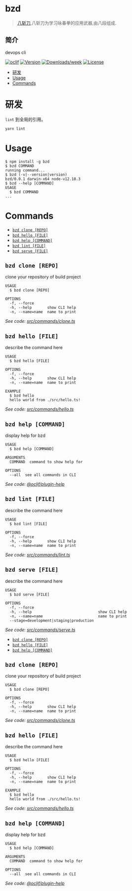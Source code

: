 bzd
===
> [八斩刀](https://zh.wikipedia.org/wiki/%E5%85%AB%E6%96%AC%E5%88%80),八斩刀为学习咏春拳的应用武器,由八段组成.


## 简介
devops cli

[![oclif](https://img.shields.io/badge/cli-oclif-brightgreen.svg)](https://oclif.io)
[![Version](https://img.shields.io/npm/v/bzd.svg)](https://npmjs.org/package/bzd)
[![Downloads/week](https://img.shields.io/npm/dw/bzd.svg)](https://npmjs.org/package/bzd)
[![License](https://img.shields.io/npm/l/bzd.svg)](https://github.com/felix9ia/bzd/blob/master/package.json)

<!-- toc -->
* [研发](#研发)
* [Usage](#usage)
* [Commands](#commands)
<!-- tocstop -->
# 研发
`lint` 到全局的引用。

```
yarn lint
```



# Usage

<!-- usage -->
```sh-session
$ npm install -g bzd
$ bzd COMMAND
running command...
$ bzd (-v|--version|version)
bzd/0.0.1 darwin-x64 node-v12.18.3
$ bzd --help [COMMAND]
USAGE
  $ bzd COMMAND
...
```
<!-- usagestop -->

# Commands
<!-- commands -->
* [`bzd clone [REPO]`](#bzd-clone-repo)
* [`bzd hello [FILE]`](#bzd-hello-file)
* [`bzd help [COMMAND]`](#bzd-help-command)
* [`bzd lint [FILE]`](#bzd-lint-file)
* [`bzd serve [FILE]`](#bzd-serve-file)

## `bzd clone [REPO]`

clone your repository of build project

```
USAGE
  $ bzd clone [REPO]

OPTIONS
  -f, --force
  -h, --help       show CLI help
  -n, --name=name  name to print
```

_See code: [src/commands/clone.ts](https://github.com/felix9ia/bzd/blob/v0.0.1/src/commands/clone.ts)_

## `bzd hello [FILE]`

describe the command here

```
USAGE
  $ bzd hello [FILE]

OPTIONS
  -f, --force
  -h, --help       show CLI help
  -n, --name=name  name to print

EXAMPLE
  $ bzd hello
  hello world from ./src/hello.ts!
```

_See code: [src/commands/hello.ts](https://github.com/felix9ia/bzd/blob/v0.0.1/src/commands/hello.ts)_

## `bzd help [COMMAND]`

display help for bzd

```
USAGE
  $ bzd help [COMMAND]

ARGUMENTS
  COMMAND  command to show help for

OPTIONS
  --all  see all commands in CLI
```

_See code: [@oclif/plugin-help](https://github.com/oclif/plugin-help/blob/v3.2.2/src/commands/help.ts)_

## `bzd lint [FILE]`

describe the command here

```
USAGE
  $ bzd lint [FILE]

OPTIONS
  -f, --force
  -h, --help       show CLI help
  -n, --name=name  name to print
```

_See code: [src/commands/lint.ts](https://github.com/felix9ia/bzd/blob/v0.0.1/src/commands/lint.ts)_

## `bzd serve [FILE]`

describe the command here

```
USAGE
  $ bzd serve [FILE]

OPTIONS
  -f, --force
  -h, --help                              show CLI help
  -n, --name=name                         name to print
  --stage=development|staging|production
```

_See code: [src/commands/serve.ts](https://github.com/felix9ia/bzd/blob/v0.0.1/src/commands/serve.ts)_
<!-- commandsstop -->
* [`bzd clone [REPO]`](#bzd-clone-repo)
* [`bzd hello [FILE]`](#bzd-hello-file)
* [`bzd help [COMMAND]`](#bzd-help-command)

## `bzd clone [REPO]`

clone your repository of build project

```
USAGE
  $ bzd clone [REPO]

OPTIONS
  -f, --force
  -h, --help       show CLI help
  -n, --name=name  name to print
```

_See code: [src/commands/clone.ts](https://github.com/felix9ia/bzd/blob/v0.0.1/src/commands/clone.ts)_

## `bzd hello [FILE]`

describe the command here

```
USAGE
  $ bzd hello [FILE]

OPTIONS
  -f, --force
  -h, --help       show CLI help
  -n, --name=name  name to print

EXAMPLE
  $ bzd hello
  hello world from ./src/hello.ts!
```

_See code: [src/commands/hello.ts](https://github.com/felix9ia/bzd/blob/v0.0.1/src/commands/hello.ts)_

## `bzd help [COMMAND]`

display help for bzd

```
USAGE
  $ bzd help [COMMAND]

ARGUMENTS
  COMMAND  command to show help for

OPTIONS
  --all  see all commands in CLI
```

_See code: [@oclif/plugin-help](https://github.com/oclif/plugin-help/blob/v3.2.2/src/commands/help.ts)_
